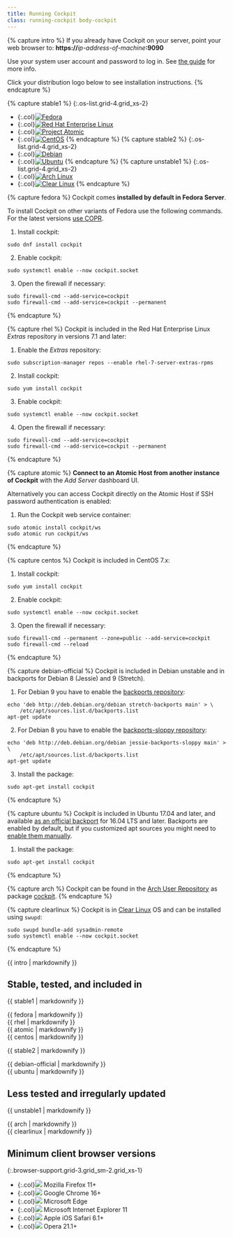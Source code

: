 ```yaml
---
title: Running Cockpit
class: running-cockpit body-cockpit
---
```


{% capture intro %}
If you already have Cockpit on your server, point your web browser to:
**https://**_ip-address-of-machine_**:9090**

Use your system user account and password to log in. See [the guide](guide/latest/guide.html) for more info.

Click your distribution logo below to see installation instructions.
{% endcapture %}


{% capture stable1 %}
{:.os-list.grid-4.grid_xs-2}
- {:.col}[![Fedora](/images/site/os-fedora.svg)](#fedora)
- {:.col}[![Red Hat Enterprise Linux](/images/site/os-rhel.svg)](#rhel)
- {:.col}[![Project Atomic](/images/site/os-atomic.svg)](#atomic)
- {:.col}[![CentOS](/images/site/os-centos.svg)](#centos)
{% endcapture %}
{% capture stable2 %}
{:.os-list.grid-4.grid_xs-2}
- {:.col}[![Debian](/images/site/os-debian.svg)](#debian)
- {:.col}[![Ubuntu](/images/site/os-ubuntu.svg)](#ubuntu)
{% endcapture %}
{% capture unstable1 %}
{:.os-list.grid-4.grid_xs-2}
- {:.col}[![Arch Linux](/images/site/os-archlinux.svg)](#arch)
- {:.col}[![Clear Linux](/images/site/os-clearlinux.svg)](#clearlinux)
{% endcapture %}


{% capture fedora %}
Cockpit comes **installed by default in Fedora Server**.

To install Cockpit on other variants of Fedora use the following commands. For the latest versions [use COPR](https://copr.fedoraproject.org/coprs/g/cockpit/cockpit-preview/).

1. Install cockpit: 
```
sudo dnf install cockpit
```
2. Enable cockpit: 
```
sudo systemctl enable --now cockpit.socket
```
3. Open the firewall if necessary:
```
sudo firewall-cmd --add-service=cockpit
sudo firewall-cmd --add-service=cockpit --permanent
```
{% endcapture %}


{% capture rhel %}
Cockpit is included in the Red Hat Enterprise Linux _Extras_ repository in versions 7.1 and later:

1. Enable the _Extras_ repository: 
```
sudo subscription-manager repos --enable rhel-7-server-extras-rpms
```
2. Install cockpit: 
```
sudo yum install cockpit
```
3. Enable cockpit: 
```
sudo systemctl enable --now cockpit.socket
```
4. Open the firewall if necessary:
```
sudo firewall-cmd --add-service=cockpit
sudo firewall-cmd --add-service=cockpit --permanent
```
{% endcapture %}


{% capture atomic %}
**Connect to an Atomic Host from another instance of Cockpit** with the _Add Server_ dashboard UI.

Alternatively you can access Cockpit directly on the Atomic Host if SSH password authentication is enabled:

1. Run the Cockpit web service container: 
```
sudo atomic install cockpit/ws
sudo atomic run cockpit/ws
```
{% endcapture %}


{% capture centos %}
Cockpit is included in CentOS 7.x:

1. Install cockpit: 
```
sudo yum install cockpit
```
2. Enable cockpit: 
```
sudo systemctl enable --now cockpit.socket
```
3. Open the firewall if necessary:
```
sudo firewall-cmd --permanent --zone=public --add-service=cockpit
sudo firewall-cmd --reload
```
{% endcapture %}


{% capture debian-official %}
Cockpit is included in Debian unstable and in backports for Debian 8 (Jessie) and 9 (Stretch).

1. For Debian 9 you have to enable the [backports repository](https://backports.debian.org):
```
echo 'deb http://deb.debian.org/debian stretch-backports main' > \
    /etc/apt/sources.list.d/backports.list
apt-get update
```

2. For Debian 8 you have to enable the [backports-sloppy repository](https://backports.debian.org):
```
echo 'deb http://deb.debian.org/debian jessie-backports-sloppy main' > \
    /etc/apt/sources.list.d/backports.list
apt-get update
```

3. Install the package:
```
sudo apt-get install cockpit
```
{% endcapture %}


{% capture ubuntu %}
Cockpit is included in Ubuntu 17.04 and later, and available [as an official backport](https://help.ubuntu.com/community/UbuntuBackports) for 16.04 LTS and later. Backports are enabled by default, but if you customized apt sources you might need to [enable them manually](https://help.ubuntu.com/community/UbuntuBackports#Enabling_Backports).

1. Install the package:

```
sudo apt-get install cockpit
```
{% endcapture %}


{% capture arch %}
Cockpit can be found in the [Arch User Repository](https://wiki.archlinux.org/index.php/Arch_User_Repository) as package [cockpit](https://aur.archlinux.org/packages/cockpit/). 
{% endcapture %}

{% capture clearlinux %}
Cockpit is in [Clear Linux](https://clearlinux.org/) OS and can be installed using `swupd`:

```
sudo swupd bundle-add sysadmin-remote
sudo systemctl enable --now cockpit.socket
```
{% endcapture %}


{{ intro | markdownify }}

<div class="browser-header"><h2>Stable, tested, and included in</h2></div>

{{ stable1 | markdownify }}
<section id="fedora" class="os-instructions os-block stable">{{ fedora | markdownify }}</section>
<section id="rhel" class="os-instructions os-block stable">{{ rhel | markdownify }}</section>
<section id="atomic" class="os-instructions os-block stable">{{ atomic | markdownify }}</section>
<section id="centos" class="os-instructions os-block stable">{{ centos | markdownify }}</section>

{{ stable2 | markdownify }}
<section id="debian" class="os-instructions">
  <div class="os-block">{{ debian-official | markdownify }}</div>
</section>
<section id="ubuntu" class="os-instructions os-block">{{ ubuntu | markdownify }}</section>

<div class="browser-header"><h2>Less tested and irregularly updated</h2></div>

{{ unstable1 | markdownify }}
<section id="arch" class="os-instructions os-block">{{ arch | markdownify }}</section>
<section id="clearlinux" class="os-instructions os-block">{{ clearlinux | markdownify }}</section>


<div class="browser-header"><h2>Minimum client browser versions</h2></div>

{:.browser-support.grid-3.grid_sm-2.grid_xs-1}
- {:.col}![](/images/site/browser-firefox.svg) Mozilla Firefox 11+
- {:.col}![](/images/site/browser-chrome.svg) Google Chrome 16+
- {:.col}![](/images/site/browser-edge.svg) Microsoft Edge
- {:.col}![](/images/site/browser-explorer.svg) Microsoft Internet Explorer 11
- {:.col}![](/images/site/browser-ios.svg) Apple iOS Safari 6.1+
- {:.col}![](/images/site/browser-opera.svg) Opera 21.1+

<script>
$(function(){
  var windowOffset = window.pageYOffset;

  var switchActive = function(location) {
    if (history.pushState) {
      $('html').addClass('pushState');
      $('a.active,section.active').removeClass('active');

      if (location.startsWith('#')) {
        $('a[href="' + location + '"]').addClass('active');
        $(location).addClass('active');
      }
    }
  };

  $('.os-list').on('click', 'a', function(ev){
    var hash = '',
        location = '';

    if (history.pushState) {
      hash = $(this).attr('href');

      if ($(hash).hasClass('active')) {
        location = window.location.pathname;
      } else {
        location = hash;
      };

      history.pushState(null, null, location);
      switchActive(location);
      ev.preventDefault();
    } else {
      windowOffset = window.pageYOffset;
    }
  });

  $(window).on('load popstate', function(ev){
    switchActive(window.location.hash);
  }).on('hashchange', function(ev){
    window.scroll(0, windowOffset);
    ev.preventDefault();
  });
});
</script>
